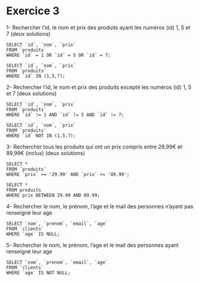# Exercice 3

1- Rechercher l’id, le nom et prix des produits ayant les numéros (id) 1, 5 et 7 (deux solutions)

```mysql
SELECT `id`, `nom`, `prix`
FROM `produits`
WHERE `id` = 1 OR `id` = 5 OR `id` = 7;

SELECT `id`, `nom`, `prix`
FROM `produits`
WHERE `id` IN (1,5,7);
```

2- Rechercher l’id, le nom et prix des produits excepté les numéros (id) 1, 5 et 7 (deux
      solutions)

```mysql
SELECT `id`, `nom`, `prix`
FROM `produits`
WHERE `id` != 1 AND `id` != 5 AND `id` != 7;

SELECT `id`, `nom`, `prix`
FROM `produits`
WHERE `id` NOT IN (1,5,7);
```

3- Rechercher tous les produits qui ont un prix compris entre 29,99€ et 89,99€ (inclus) (deux
   solutions)

```mysql
SELECT *
FROM `produits`
WHERE `prix` >= '29.99' AND `prix` <= '89.99';

SELECT *
FROM produits
WHERE prix BETWEEN 29.99 AND 89.99;
```

4- Rechercher le nom, le prénom, l’age et le mail des personnes n’ayant pas renseigné
   leur age

```mysql
SELECT `nom`, `prenom`, `email`, `age`
FROM `clients`
WHERE `age` IS NULL;
```

5- Rechercher le nom, le prénom, l’age et le mail des personnes ayant renseigné leur
   age

```mysql
SELECT `nom`, `prenom`, `email`, `age`
FROM `clients`
WHERE `age` IS NOT NULL;
```
